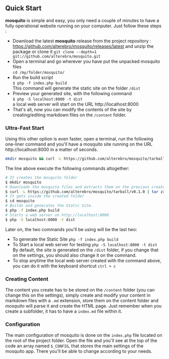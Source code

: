<!--
order : 1
-->

## Quick Start

**mosquito** is simple and easy, you only need a couple of minutes to have a fully operational website running on
your computer. Just follow these steps :

- Download the latest **mosquito** release from the project repository : https://github.com/alterebro/mosquito/releases/latest and unzip the package or clone it `git clone --depth=1 git://github.com/alterebro/mosquito.git`
- Open a terminal and go wherever you have put the unpacked mosquito files <br />`cd /my/folder/mosquito/`
- Run the build script <br />`$ php -f index.php build` <br />This command will generate the static site on the folder `/dist`
- Preview your generated site, with the following command <br />`$ php -S localhost:8000 -t dist` <br />a local web server will start on the URL http://localhost:8000
- That's all, now you can modify the contents of the site by creating/editing markdown files on the `/content` folder.

### Ultra-Fast Start

Using this other option is even faster, open a terminal, run the following one-liner command and you'll have a mosquito site running on the URL http://localhost:8000 in a matter of seconds.

```bash
mkdir mosquito && curl -L https://github.com/alterebro/mosquito/tarball/v0.1.0 | tar zx -C mosquito --strip-components=1 && cd mosquito && php -f index.php build && php -S localhost:8000 -t dist
```

The line above execute the following commands altogether:
```bash
# It creates the mosquito folder
$ mkdir mosquito
# Downloads the mosquito files and extracts them on the previous created folder
$ curl -L https://github.com/alterebro/mosquito/tarball/v0.1.0 | tar zx -C mosquito --strip-components=1
# It gets inside the created folder
$ cd mosquito
# Builds and generates the Static Site.
$ php -f index.php build
# Starts a web server on http://localhost:8000
$ php -S localhost:8000 -t dist
```

Later on, the two commands you'll be using will be the last two:

- To generate the Static Site `php -f index.php build`
- To Start a local web server for testing `php -S localhost:8000 -t dist`
<br />By default, the site is generated on the `/dist` folder, if you change that on the settings, you should also change it on the command.
- To stop anytime the local web server created with the command above, you can do it with the keyboard shortcut `ctrl + c`


### Creating Content

The content you create has to be stored on the `/content` folder (you can change this on the settings), simply create and modify your content in markdown files with a `.md` extension, store them on the content folder and *mosquito* will parse it and create the HTML page. Just remember when you create a subfolder, it has to have a `index.md` file within it.


### Configuration

The main configuration of mosquito is done on the `index.php` file located on the root of the project folder. Open the file and you'll see at the top of the code an array named `$_CONFIG`, that stores the main settings of the mosquito app. There you'll be able to change according to your needs.

